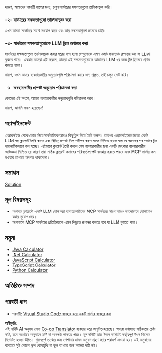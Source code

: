 <!--
CO_OP_TRANSLATOR_METADATA:
{
  "original_hash": "f74887f51a69d3f255cb83d0b517c623",
  "translation_date": "2025-07-13T18:49:54+00:00",
  "source_file": "03-GettingStarted/03-llm-client/README.md",
  "language_code": "bn"
}
-->
দারুণ, আমাদের পরবর্তী ধাপের জন্য, চলুন সার্ভারের সক্ষমতাগুলো তালিকাভুক্ত করি।

### -২- সার্ভারের সক্ষমতাগুলো তালিকাভুক্ত করা

এখন আমরা সার্ভারের সাথে সংযোগ করব এবং তার সক্ষমতাগুলো জানতে চাইব:

### -৩- সার্ভারের সক্ষমতাগুলোকে LLM টুলে রূপান্তর করা

সার্ভারের সক্ষমতাগুলো তালিকাভুক্ত করার পরের ধাপ হলো সেগুলোকে এমন একটি ফরম্যাটে রূপান্তর করা যা LLM বুঝতে পারে। একবার আমরা এটি করলে, আমরা এই সক্ষমতাগুলোকে আমাদের LLM এর জন্য টুল হিসেবে প্রদান করতে পারব।

দারুণ, এখন আমরা ব্যবহারকারীর অনুরোধগুলি পরিচালনা করার জন্য প্রস্তুত, তাই চলুন সেটি করি।

### -৪- ব্যবহারকারীর প্রম্পট অনুরোধ পরিচালনা করা

কোডের এই অংশে, আমরা ব্যবহারকারীর অনুরোধগুলি পরিচালনা করব।

দারুণ, আপনি সফল হয়েছেন!

## অ্যাসাইনমেন্ট

এক্সারসাইজ থেকে কোড নিয়ে সার্ভারটিকে আরও কিছু টুল দিয়ে তৈরি করুন। তারপর এক্সারসাইজের মতো একটি LLM সহ ক্লায়েন্ট তৈরি করুন এবং বিভিন্ন প্রম্পট দিয়ে পরীক্ষা করুন যাতে নিশ্চিত হওয়া যায় যে আপনার সব সার্ভার টুল ডায়নামিকভাবে কল হচ্ছে। এইভাবে ক্লায়েন্ট তৈরি করলে শেষ ব্যবহারকারীর জন্য একটি চমৎকার ব্যবহারকারীর অভিজ্ঞতা নিশ্চিত হয় কারণ তারা সঠিক ক্লায়েন্ট কমান্ডের পরিবর্তে প্রম্পট ব্যবহার করতে পারবে এবং MCP সার্ভার কল হওয়ার ব্যাপারে অবগত থাকবে না।

## সমাধান

[Solution](/03-GettingStarted/03-llm-client/solution/README.md)

## মূল বিষয়সমূহ

- আপনার ক্লায়েন্টে একটি LLM যোগ করা ব্যবহারকারীদের MCP সার্ভারের সাথে আরও ভালোভাবে যোগাযোগ করার সুযোগ দেয়।
- আপনাকে MCP সার্ভারের প্রতিক্রিয়াকে এমন কিছুতে রূপান্তর করতে হবে যা LLM বুঝতে পারে।

## নমুনা

- [Java Calculator](../samples/java/calculator/README.md)
- [.Net Calculator](../../../../03-GettingStarted/samples/csharp)
- [JavaScript Calculator](../samples/javascript/README.md)
- [TypeScript Calculator](../samples/typescript/README.md)
- [Python Calculator](../../../../03-GettingStarted/samples/python)

## অতিরিক্ত সম্পদ

## পরবর্তী ধাপ

- পরবর্তী: [Visual Studio Code ব্যবহার করে একটি সার্ভার ব্যবহার করা](../04-vscode/README.md)

**অস্বীকৃতি**:  
এই নথিটি AI অনুবাদ সেবা [Co-op Translator](https://github.com/Azure/co-op-translator) ব্যবহার করে অনূদিত হয়েছে। আমরা যথাসাধ্য সঠিকতার চেষ্টা করি, তবে স্বয়ংক্রিয় অনুবাদে ত্রুটি বা অসঙ্গতি থাকতে পারে। মূল নথিটি তার নিজস্ব ভাষায়ই কর্তৃত্বপূর্ণ উৎস হিসেবে বিবেচিত হওয়া উচিত। গুরুত্বপূর্ণ তথ্যের জন্য পেশাদার মানব অনুবাদ গ্রহণ করার পরামর্শ দেওয়া হয়। এই অনুবাদের ব্যবহারে সৃষ্ট কোনো ভুল বোঝাবুঝি বা ভুল ব্যাখ্যার জন্য আমরা দায়ী নই।